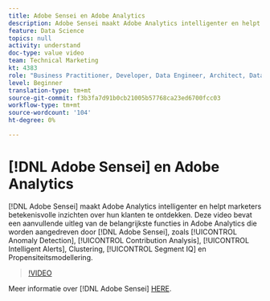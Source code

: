 ```yaml
---
title: Adobe Sensei en Adobe Analytics
description: Adobe Sensei maakt Adobe Analytics intelligenter en helpt marketeers betekenisvolle inzichten over hun klanten te ontdekken. Deze video bevat aanvullende uitleg over belangrijke functies in Adobe Analytics die door Adobe Sensei worden aangestuurd, zoals Anomaly Detection, Contribution Analysis, Intelligent Alerts, Clustering, Segment IQ en Propensity Modeling.
feature: Data Science
topics: null
activity: understand
doc-type: value video
team: Technical Marketing
kt: 4383
role: "Business Practitioner, Developer, Data Engineer, Architect, Data Architect, Administrator, Leader"
level: Beginner
translation-type: tm+mt
source-git-commit: f3b3fa7d91b0cb21005b57768ca23ed6700fcc03
workflow-type: tm+mt
source-wordcount: '104'
ht-degree: 0%

---
```



# [!DNL Adobe Sensei] en Adobe Analytics

[!DNL Adobe Sensei] maakt Adobe Analytics intelligenter en helpt marketers betekenisvolle inzichten over hun klanten te ontdekken. Deze video bevat een aanvullende uitleg van de belangrijkste functies in Adobe Analytics die worden aangedreven door [!DNL Adobe Sensei], zoals [!UICONTROL Anomaly Detection], [!UICONTROL Contribution Analysis], [!UICONTROL Intelligent Alerts], Clustering, [!UICONTROL Segment IQ] en Propensiteitsmodellering.

>[!VIDEO](https://video.tv.adobe.com/v/31500/?quality=12)

Meer informatie over [!DNL Adobe Sensei] [HERE](https://www.adobe.com/sensei.html).
